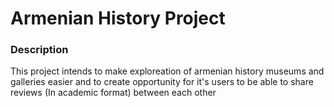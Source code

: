 # Armenian History Project
### Description
This project intends to make exploreation of armenian history museums and galleries easier and to create opportunity for it's users to be able to share reviews (In academic format) between each other
